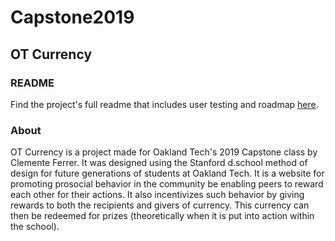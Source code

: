 # Capstone2019
## OT Currency

### README
Find the project's full readme that includes user testing and roadmap [here](https://docs.google.com/document/d/17Vo0qMBIvlCqCMY3JUL0ZudS-CiAsRX4fwtiIGVu7y0/edit?usp=sharing).

### About
OT Currency is a project made for Oakland Tech's 2019 Capstone class
by Clemente Ferrer. It was designed using the Stanford d.school
method of design for future generations of students at Oakland
Tech. It is a website for promoting prosocial behavior in the
community be enabling peers to reward each other for their
actions. It also incentivizes such behavior by giving rewards
to both the recipients and givers of currency. This currency
can then be redeemed for prizes (theoretically when it is put
into action within the school).
